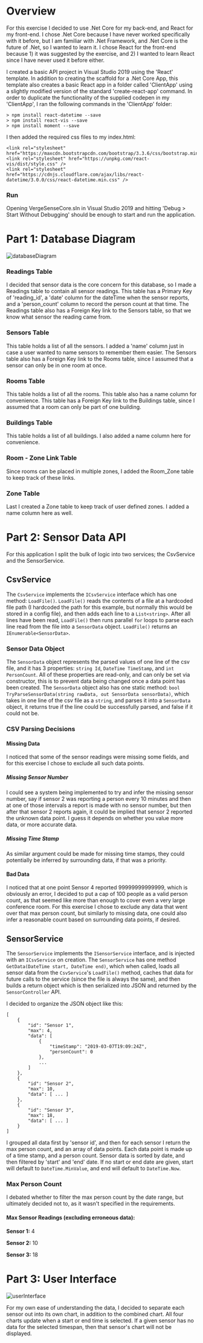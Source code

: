 # Overview
For this exercise I decided to use .Net Core for my back-end, and React for my front-end. I chose .Net Core because I have never worked specifically with it before, but I am familiar with .Net Framework, and .Net Core is the future of .Net, so I wanted to learn it. I chose React for the front-end because 1) it was suggested by the exercise, and 2) I wanted to learn React since I have never used it before either.

I created a basic API project in Visual Studio 2019 using the 'React' template. In addition to creating the scaffold for a .Net Core App, this template also creates a basic React app in a folder called 'ClientApp' using a slightly modified version of the standard 'create-react-app' command. 
In order to duplicate the functionality of the supplied codepen in my 'ClientApp', I ran the following commands in the 'ClientApp' folder:
````
> npm install react-datetime --save
> npm install react-vis --save
> npm install moment --save
````
I then added the required css files to my index.html:
````
<link rel="stylesheet" href="https://maxcdn.bootstrapcdn.com/bootstrap/3.3.6/css/bootstrap.min.css">
<link rel="stylesheet" href="https://unpkg.com/react-vis/dist/style.css" />
<link rel="stylesheet" href="https://cdnjs.cloudflare.com/ajax/libs/react-datetime/3.0.0/css/react-datetime.min.css" />
````
### Run
Opening VergeSenseCore.sln in Visual Studio 2019 and hitting 'Debug > Start Without Debugging' should be enough to start and run the application.

# Part 1: Database Diagram
![databaseDiagram](/DatabaseDiagram.jpg)
### Readings Table
I decided that sensor data is the core concern for this database, so I made a Readings table to contain all sensor readings.
This table has a Primary Key of 'reading_id', a 'date' column for the dateTime when the sensor reports, and a 'person_count' column to record the person count at that time.
The Readings table also has a Foreign Key link to the Sensors table, so that we know what sensor the reading came from.
### Sensors Table
This table holds a list of all the sensors.
I added a 'name' column just in case a user wanted to name sensors to remember them easier.
The Sensors table also has a Foreign Key link to the Rooms table, since I assumed that a sensor can only be in one room at once.
### Rooms Table
This table holds a list of all the rooms.
This table also has a name column for convenience.
This table has a Foreign Key link to the Buildings table, since I assumed that a room can only be part of one building.
### Buildings Table
This table holds a list of all buildings.
I also added a name column here for convenience.
### Room - Zone Link Table
Since rooms can be placed in multiple zones, I added the Room_Zone table to keep track of these links.
### Zone Table
Last I created a Zone table to keep track of user defined zones.
I added a name column here as well.

# Part 2: Sensor Data API
For this application I split the bulk of logic into two services; the CsvService and the SensorService.

## CsvService
The `CsvService` implements the `ICsvService` interface which has one method: `LoadFile()`.
`LoadFile()` reads the contents of a file at a hardcoded file path (I hardcoded the path for this example, but normally this would be stored in a config file), and then adds each line to a `List<string>`.
After all lines have been read, `LoadFile()` then runs parallel `for` loops to parse each line read from the file into a `SensorData` object.
`LoadFile()` returns an `IEnumerable<SensorData>`.

### Sensor Data Object
The `SensorData` object represents the parsed values of one line of the csv file, and it has 3 properties: `string Id`, `DateTime TimeStamp`, and `int PersonCount`. All of these properties are read-only, and can only be set via constructor, this is to prevent data being changed once a data point has been created.
The `SensorData` object also has one static method: `bool TryParseSensorData(string rawData, out SensorData sensorData)`, which takes in one line of the csv file as a `string`, and parses it into a `SensorData` object, it returns true if the line could be successfully parsed, and false if it could not be.

### CSV Parsing Decisions
#### Missing Data
I noticed that some of the sensor readings were missing some fields, and for this exercise I chose to exclude all such data points.

##### Missing Sensor Number
I could see a system being implemented to try and infer the missing sensor number, say if sensor 2 was reporting a person every 10 minutes and then at one of those intervals a report is made with no sensor number, but then after that sensor 2 reports again, it could be implied that sensor 2 reported the unknown data point. I guess it depends on whether you value more data, or more accurate data.

##### Missing Time Stamp
As similar argument could be made for missing time stamps, they could potentially be inferred by surrounding data, if that was a priority. 

#### Bad Data
I noticed that at one point Sensor 4 reported 99999999999999, which is obviously an error, I decided to put a cap of 100 people as a valid person count, as that seemed like more than enough to cover even a very large conference room. For this exercise I chose to exclude any data that went over that max person count, but similarly to missing data, one could also infer a reasonable count based on surrounding data points, if desired.

## SensorService
The `SensorService` implements the `ISensorService` interface, and is injected with an `ICsvService` on creation. The `SensorService` has one method `GetData(DateTime start, DateTime end)`, which when called, loads all sensor data from the `CsvService`'s `LoadFile()` method, caches that data for future calls to the service (since the file is always the same), and then builds a return object which is then serialized into JSON and returned by the `SensorController` API.

I decided to organize the JSON object like this:
````
[
    {
        "id": "Sensor 1",
        "max": 4,
        "data": [
            {
                "timeStamp": "2019-03-07T19:09:24Z",
                "personCount": 0
            },
            ...           
        ]
    },
    {
        "id": "Sensor 2",
        "max": 10,
        "data": [ ... ]
    },
    {
        "id": "Sensor 3",
        "max": 18,
        "data": [ ... ]
    }
]
````
I grouped all data first by 'sensor id', and then for each sensor I return the max person count, and an array of data points. Each data point is made up of a time stamp, and a person count. Sensor data is sorted by date, and then filtered by 'start' and 'end' date. If no start or end date are given, start will default to `DateTime.MinValue`, and end will default to `DateTime.Now`.

### Max Person Count
I debated whether to filter the max person count by the date range, but ultimately decided not to, as it wasn't specified in the requirements.

#### Max Sensor Readings (excluding erroneous data):
**Sensor 1:** 4

**Sensor 2:** 10

**Sensor 3:** 18

# Part 3: User Interface
![userInterface](/UserInterface.jpg)

For my own ease of understanding the data, I decided to separate each sensor out into its own chart, in addition to the combined chart. All four charts update when a start or end time is selected.  If a given sensor has no data for the selected timespan, then that sensor's chart will not be displayed.
